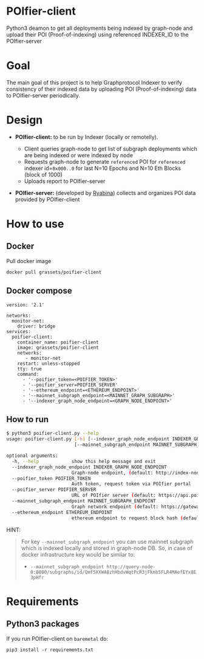 # POIfier-client

Python3 deamon to get all deployments being indexed by graph-node and upload their POI (Proof-of-indexing) using referenced INDEXER_ID to the POIfier-server

# Goal

The main goal of this project is to help Graphprotocol Indexer to verify consistency of their indexed data by uploading POI (Proof-of-indexing) data to POIfier-server periodically.

# Design

* **POIfier-client:** to be run by Indexer (locally or remotelly).
  * Client queries graph-node to get list of subgraph deployments which are being indexed or were indexed by node
  * Requests graph-node to generate `referenced` POI for `referenced` indexer id=`0x000..0` for last N=10 Epochs and N=10 Eth Blocks (block of 1000)
  * Uploads report to POIfier-server

* **POIfier-server:** (developed by [Ryabina](https://github.com/Ryabina-io)) collects and organizes POI data provided by POIfier-client 


# How to use

## Docker

Pull docker image

`docker pull grassets/poifier-client`


## Docker compose

```
version: '2.1'

networks:
  monitor-net:
    driver: bridge
services:
  poifier-client:
    container_name: poifier-client
    image: grassets/poifier-client
    networks:
       - monitor-net
    restart: unless-stopped
    tty: true
    command:
      - '--poifier_token=<POIFIER_TOKEN>'
      - '--poifier_server=POIFIER_SERVER'
      - '--ethereum_endpoint=<ETHEREUM_ENDPOINT>'
      - '--mainnet_subgraph_endpoint=<MAINNET_GRAPH_SUBGRAPH>'
      - '--indexer_graph_node_endpoint=<GRAPH_NODE_ENDPOINT>'

```

## How to run

```bash
$ python3 poifier-client.py --help
usage: poifier-client.py [-h] [--indexer_graph_node_endpoint INDEXER_GRAPH_NODE_ENDPOINT] --poifier_token POIFIER_TOKEN [--poifier_server POIFIER_SERVER]
                         [--mainnet_subgraph_endpoint MAINNET_SUBGRAPH_ENDPOINT] [--ethereum_endpoint ETHEREUM_ENDPOINT]

optional arguments:
  -h, --help            show this help message and exit
  --indexer_graph_node_endpoint INDEXER_GRAPH_NODE_ENDPOINT
                        Graph-node endpoint, (default: http://index-node-0:8030/graphql)
  --poifier_token POIFIER_TOKEN
                        Auth token, request token via POIfier portal
  --poifier_server POIFIER_SERVER
                        URL of POIfier server (default: https://api.poifier.io)
  --mainnet_subgraph_endpoint MAINNET_SUBGRAPH_ENDPOINT
                        Graph network endpoint (default: https://gateway.network.thegraph.com/network)
  --ethereum_endpoint ETHEREUM_ENDPOINT
                        ethereum endpoint to request block hash (default: https://eth-mainnet.alchemyapi.io/v2/demo)
```

HINT:
> For key `--mainnet_subgraph_endpoint` you can use mainnet subgraph which is indexed locally and stored in graph-node DB.
> So, in case of docker infrastructure key would be similar to:
> * `--mainnet_subgraph_endpoint http://query-node-0:8000/subgraphs/id/Qmf5XXWA8zhHbdvWqtPcR3jFkmb5FLR4MAefEYx8E3pHfr`


# Requirements

## Python3 packages

If you run POIfier-client on `baremetal` do:

```pip3 install -r requirements.txt```
